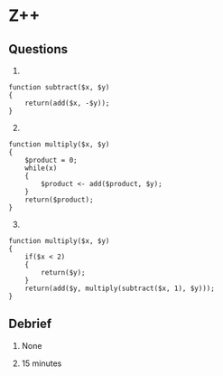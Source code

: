 # Z++

## Questions

1.

```
function subtract($x, $y)
{
    return(add($x, -$y));
}
```

2.

```
function multiply($x, $y)
{
    $product = 0;
    while(x)
    {
        $product <- add($product, $y);
    }
    return($product);
}
```

3.

```
function multiply($x, $y)
{
    if($x < 2)
    {
        return($y);
    }
    return(add($y, multiply(subtract($x, 1), $y)));
}
```

## Debrief

1. None

2. 15 minutes
